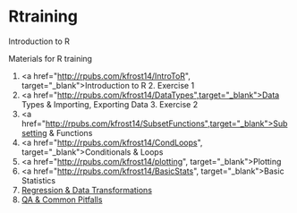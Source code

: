 # Rtraining
Introduction to R

Materials for R training
1. <a href="http://rpubs.com/kfrost14/IntroToR", target="_blank">Introduction to R</a>
    2. Exercise 1
2. <a href="http://rpubs.com/kfrost14/DataTypes",target="_blank">Data Types & Importing, Exporting Data</a>
    3. Exercise 2
3. <a href="http://rpubs.com/kfrost14/SubsetFunctions",target="_blank">Subsetting & Functions</a>
4. <a href="http://rpubs.com/kfrost14/CondLoops", target="_blank">Conditionals & Loops</a>
5. <a href="http://rpubs.com/kfrost14/plotting", target="_blank">Plotting</a>
6. <a href="http://rpubs.com/kfrost14/BasicStats", target="_blank">Basic Statistics</a>
7. [Regression & Data Transformations](#http://example.com)
8. [QA & Common Pitfalls](#http://example.com)
